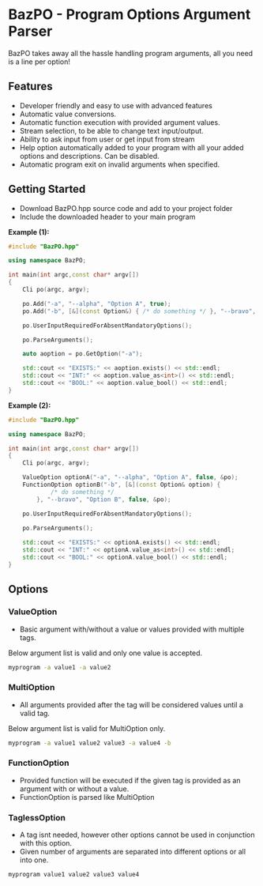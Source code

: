 # BazPO - Program Options Argument Parser

BazPO takes away all the hassle handling program arguments, all you need is a line per option!

## Features

- Developer friendly and easy to use with advanced features
- Automatic value conversions.
- Automatic function execution with provided argument values.
- Stream selection, to be able to change text input/output.
- Ability to ask input from user or get input from stream
- Help option automatically added to your program with all your added options and descriptions. Can be disabled.
- Automatic program exit on invalid arguments when specified.

## Getting Started

- Download BazPO.hpp source code and add to your project folder
- Include the downloaded header to your main program
  
**Example (1):**

```c++
#include "BazPO.hpp"

using namespace BazPO;

int main(int argc,const char* argv[])
{
    Cli po(argc, argv);

    po.Add("-a", "--alpha", "Option A", true);
    po.Add("-b", [&](const Option&) { /* do something */ }, "--bravo", "Option B");

    po.UserInputRequiredForAbsentMandatoryOptions();

    po.ParseArguments();

    auto aoption = po.GetOption("-a");

    std::cout << "EXISTS:" << aoption.exists() << std::endl;
    std::cout << "INT:" << aoption.value_as<int>() << std::endl;
    std::cout << "BOOL:" << aoption.value_bool() << std::endl;
}
```

**Example (2):**

```c++
#include "BazPO.hpp"

using namespace BazPO;

int main(int argc,const char* argv[])
{
    Cli po(argc, argv);

    ValueOption optionA("-a", "--alpha", "Option A", false, &po);
    FunctionOption optionB("-b", [&](const Option& option) {
            /* do something */
        }, "--bravo", "Option B", false, &po);

    po.UserInputRequiredForAbsentMandatoryOptions();

    po.ParseArguments();
    
    std::cout << "EXISTS:" << optionA.exists() << std::endl;
    std::cout << "INT:" << optionA.value_as<int>() << std::endl;
    std::cout << "BOOL:" << optionA.value_bool() << std::endl;
}
```

## Options

### **ValueOption**

- Basic argument with/without a value or values provided with multiple tags.

Below argument list is valid and only one value is accepted.

```sh
myprogram -a value1 -a value2
```

### **MultiOption**

- All arguments provided after the tag will be considered values until a valid tag.

Below argument list is valid for MultiOption only.

```sh
myprogram -a value1 value2 value3 -a value4 -b
```

### **FunctionOption**

- Provided function will be executed if the given tag is provided as an argument with or without a value.
- FunctionOption is parsed like MultiOption
  
### **TaglessOption**

- A tag isnt needed, however other options cannot be used in conjunction with this option.
- Given number of arguments are separated into different options or all into one.
  
```sh
myprogram value1 value2 value3 value4
```
